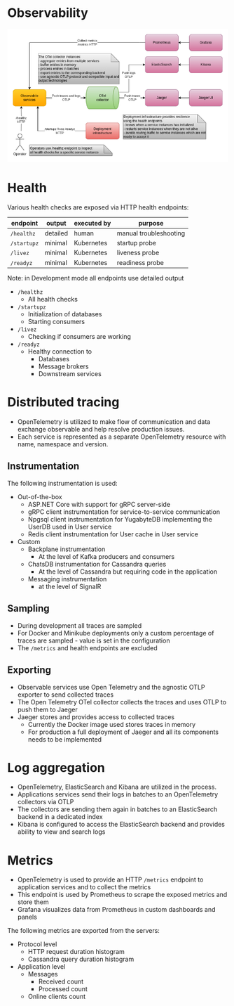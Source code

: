 # Observability

![Observability](images/cecochat-observability.png)

# Health

Various health checks are exposed via HTTP health endpoints:

| endpoint    | output   | executed by | purpose                |
|-------------|----------|-------------|------------------------|
| `/healthz`  | detailed | human       | manual troubleshooting |
| `/startupz` | minimal  | Kubernetes  | startup probe          |
| `/livez`    | minimal  | Kubernetes  | liveness probe         |
| `/readyz`   | minimal  | Kubernetes  | readiness probe        |

Note: in Development mode all endpoints use detailed output

* `/healthz`
  - All health checks
* `/startupz`
  - Initialization of databases
  - Starting consumers
* `/livez`
  - Checking if consumers are working
* `/readyz`
  - Healthy connection to
    - Databases
    - Message brokers
    - Downstream services

# Distributed tracing

* OpenTelemetry is utilized to make flow of communication and data exchange observable and help resolve production issues.
* Each service is represented as a separate OpenTelemetry resource with name, namespace and version.

## Instrumentation

The following instrumentation is used:
* Out-of-the-box
  - ASP.NET Core with support for gRPC server-side
  - gRPC client instrumentation for service-to-service communication
  - Npgsql client instrumentation for YugabyteDB implementing the UserDB used in User service
  - Redis client instrumentation for User cache in User service
* Custom
  - Backplane instrumentation
    - At the level of Kafka producers and consumers
  - ChatsDB instrumentation for Cassandra queries
    - At the level of Cassandra but requiring code in the application
  - Messaging instrumentation
    - at the level of SignalR

## Sampling

* During development all traces are sampled
* For Docker and Minikube deployments only a custom percentage of traces are sampled - value is set in the configuration
* The `/metrics` and health endpoints are excluded

## Exporting

* Observable services use Open Telemetry and the agnostic OTLP exporter to send collected traces
* The Open Telemetry OTel collector collects the traces and uses OTLP to push them to Jaeger
* Jaeger stores and provides access to collected traces
  - Currently the Docker image used stores traces in memory
  - For production a full deployment of Jaeger and all its components needs to be implemented

# Log aggregation

* OpenTelemetry, ElasticSearch and Kibana are utilized in the process.
* Applications services send their logs in batches to an OpenTelemetry collectors via OTLP
* The collectors are sending them again in batches to an ElasticSearch backend in a dedicated index
* Kibana is configured to access the ElasticSearch backend and provides ability to view and search logs

# Metrics

* OpenTelemetry is used to provide an HTTP `/metrics` endpoint to application services and to collect the metrics
* This endpoint is used by Prometheus to scrape the exposed metrics and store them
* Grafana visualizes data from Prometheus in custom dashboards and panels

The following metrics are exported from the servers:
* Protocol level
  - HTTP request duration histogram
  - Cassandra query duration histogram
* Application level
  - Messages
    - Received count
    - Processed count
  - Online clients count
